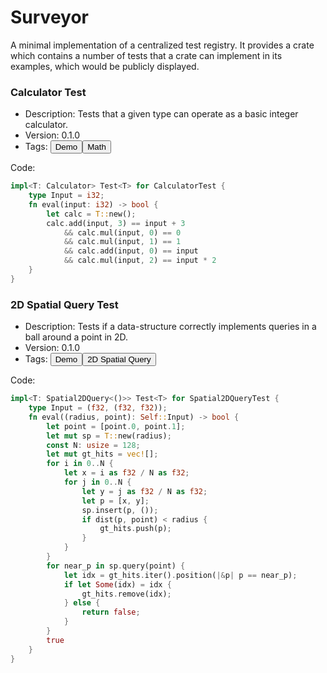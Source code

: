 # Surveyor

A minimal implementation of a centralized test registry.
It provides a crate which contains a number of tests that a crate can implement in its examples,
which would be publicly displayed.


### Calculator Test

- Description: Tests that a given type can operate as a basic integer calculator.
- Version: 0.1.0
- Tags: <button>Demo</button><button>Math</button>

Code:
```rust
impl<T: Calculator> Test<T> for CalculatorTest {
    type Input = i32;
    fn eval(input: i32) -> bool {
        let calc = T::new();
        calc.add(input, 3) == input + 3
            && calc.mul(input, 0) == 0
            && calc.mul(input, 1) == 1
            && calc.add(input, 0) == input
            && calc.mul(input, 2) == input * 2
    }
}

```

### 2D Spatial Query Test

- Description: Tests if a data-structure correctly implements queries in a ball around a point in 2D.
- Version: 0.1.0
- Tags: <button>Demo</button><button>2D Spatial Query</button>

Code:
```rust
impl<T: Spatial2DQuery<()>> Test<T> for Spatial2DQueryTest {
    type Input = (f32, (f32, f32));
    fn eval((radius, point): Self::Input) -> bool {
        let point = [point.0, point.1];
        let mut sp = T::new(radius);
        const N: usize = 128;
        let mut gt_hits = vec![];
        for i in 0..N {
            let x = i as f32 / N as f32;
            for j in 0..N {
                let y = j as f32 / N as f32;
                let p = [x, y];
                sp.insert(p, ());
                if dist(p, point) < radius {
                    gt_hits.push(p);
                }
            }
        }
        for near_p in sp.query(point) {
            let idx = gt_hits.iter().position(|&p| p == near_p);
            if let Some(idx) = idx {
                gt_hits.remove(idx);
            } else {
                return false;
            }
        }
        true
    }
}

```
